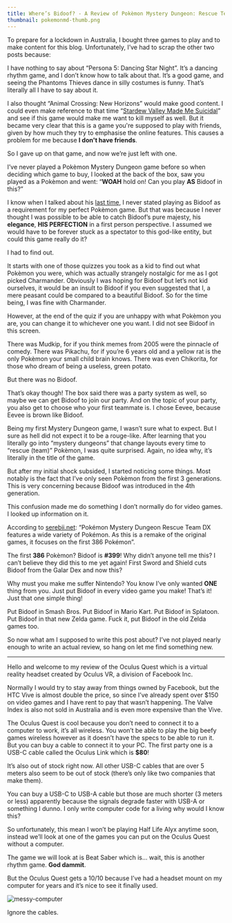 ```yaml
---
title: Where’s Bidoof? - A Review of Pokèmon Mystery Dungeon: Rescue Team DX
thumbnail: pokemonmd-thumb.png
---
```


To prepare for a lockdown in Australia, I bought three games to play and to make content for this blog. Unfortunately, I’ve had to scrap the other two posts because:

I have nothing to say about “Persona 5: Dancing Star Night”. It’s a dancing rhythm game, and I don’t know how to talk about that. It’s a good game, and seeing the Phantoms Thieves dance in silly costumes is funny. That’s literally all I have to say about it.

I also thought “Animal Crossing: New Horizons” would make good content. I could even make reference to that time “[Stardew Valley Made Me Suicidal](/post/stardew_valley_made_me_suicidal)” and see if this game would make me want to kill myself as well. But it became very clear that this is a game you're supposed to play with friends, given by how much they try to emphasise the online features. This causes a problem for me because **I don't have friends**.

So I gave up on that game, and now we’re just left with one.

I’ve never played a Pokèmon Mystery Dungeon game before so when deciding which game to buy, I looked at the back of the box, saw you played as a Pokèmon and went: “**WOAH** hold on! Can you play **AS** Bidoof in this?”

I know when I talked about his [last time](/post/pokemon_x), I never stated playing as Bidoof as a requirement for my perfect Pokèmon game. But that was because I never thought I was possible to be able to catch Bidoof’s pure majesty, his **elegance**, **HIS PERFECTION** in a first person perspective. I assumed we would have to be forever stuck as a spectator to this god-like entity, but could this game really do it?

I had to find out.

It starts with one of those quizzes you took as a kid to find out what Pokèmon you were, which was actually strangely nostalgic for me as I got picked Charmander. Obviously I was hoping for Bidoof but let’s not kid ourselves, it would be an insult to Bidoof if you even suggested that I, a mere peasant could be compared to a beautiful Bidoof. So for the time being, I was fine with Charmander.

However, at the end of the quiz if you are unhappy with what Pokèmon you are, you can change it to whichever one you want. I did not see Bidoof in this screen.

There was Mudkip, for if you think memes from 2005 were the pinnacle of comedy. There was Pikachu, for if you’re 6 years old and a yellow rat is the only Pokèmon your small child brain knows. There was even Chikorita, for those who dream of being a useless, green potato.

But there was no Bidoof.

That’s okay though! The box said there was a party system as well, so maybe we can get Bidoof to join our party. And on the topic of your party, you also get to choose who your first teammate is. I chose Eevee, because Eevee is brown like Bidoof.

Being my first Mystery Dungeon game, I wasn’t sure what to expect. But I sure as hell did not expect it to be a rouge-like. After learning that you literally go into “mystery dungeons” that change layouts every time to “rescue (team)” Pokèmon, I was quite surprised. Again, no idea why, it’s literally in the title of the game.

But after my initial shock subsided, I started noticing some things. Most notably is the fact that I’ve only seen Pokèmon from the first 3 generations. This is very concerning because Bidoof was introduced in the 4th generation.

This confusion made me do something I don’t normally do for video games. I looked up information on it.

According to [serebii.net](https://serebii.net/dungeonrescueteamdx/pokemon.shtml): “Pokémon Mystery Dungeon Rescue Team DX features a wide variety of Pokémon. As this is a remake of the original games, it focuses on the first 386 Pokémon”.

The first **386** Pokèmon? Bidoof is **#399**! Why didn’t anyone tell me this? I can’t believe they did this to me yet again! First Sword and Shield cuts Bidoof from the Galar Dex and now this?

Why must you make me suffer Nintendo? You know I’ve only wanted **ONE** thing from you. Just put Bidoof in every video game you make! That’s it! Just that one simple thing!

Put Bidoof in Smash Bros. Put Bidoof in Mario Kart. Put Bidoof in Splatoon. Put Bidoof in that new Zelda game. Fuck it, put Bidoof in the old Zelda games too.

So now what am I supposed to write this post about? I’ve not played nearly enough to write an actual review, so hang on let me find something new.

---

Hello and welcome to my review of the Oculus Quest which is a virtual reality headset created by Oculus VR, a division of Facebook Inc.

Normally I would try to stay away from things owned by Facebook, but the HTC Vive is almost double the price, so since I’ve already spent over $150 on video games and I have rent to pay that wasn’t happening. The Valve Index is also not sold in Australia and is even more expensive than the Vive.

The Oculus Quest is cool because you don’t need to connect it to a computer to work, it’s all wireless. You won’t be able to play the big beefy games wireless however as it doesn’t have the specs to be able to run it. But you can buy a cable to connect it to your PC. The first party one is a USB-C cable called the Oculus Link which is **$80**!

It’s also out of stock right now. All other USB-C cables that are over 5 meters also seem to be out of stock (there’s only like two companies that make them).

You can buy a USB-C to USB-A cable but those are much shorter (3 meters or less) apparently because the signals degrade faster with USB-A or something I dunno. I only write computer code for a living why would I know this?

So unfortunately, this mean I won’t be playing Half Life Alyx anytime soon, instead we’ll look at one of the games you can put on the Oculus Quest without a computer.

The game we will look at is Beat Saber which is… wait, this is another rhythm game. **God dammit**.

But the Oculus Quest gets a 10/10 because I’ve had a headset mount on my computer for years and it’s nice to see it finally used.

![messy-computer](https://cdn.halcyonnouveau.xyz/blog/img/vr-hold.png)

Ignore the cables.
